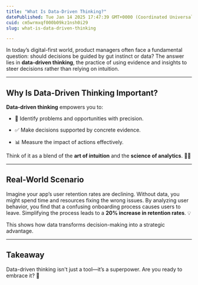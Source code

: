 ```yaml
---
title: "What Is Data-Driven Thinking?"
datePublished: Tue Jan 14 2025 17:47:39 GMT+0000 (Coordinated Universal Time)
cuid: cm5wrmxqf000b09kz1nsh0i29
slug: what-is-data-driven-thinking

---
```


In today’s digital-first world, product managers often face a fundamental question: should decisions be guided by gut instinct or data? The answer lies in **data-driven thinking**, the practice of using evidence and insights to steer decisions rather than relying on intuition.

---

## Why Is Data-Driven Thinking Important?

**Data-driven thinking** empowers you to:

* 📌 Identify problems and opportunities with precision.
    
* ✅ Make decisions supported by concrete evidence.
    
* 📊 Measure the impact of actions effectively.
    

Think of it as a blend of the **art of intuition** and the **science of analytics**. 🎨🔬

---

## Real-World Scenario

Imagine your app’s user retention rates are declining. Without data, you might spend time and resources fixing the wrong issues. By analyzing user behavior, you find that a confusing onboarding process causes users to leave. Simplifying the process leads to a **20% increase in retention rates**. 💡

This shows how data transforms decision-making into a strategic advantage.

---

## Takeaway

Data-driven thinking isn't just a tool—it’s a superpower. Are you ready to embrace it? 🚀
